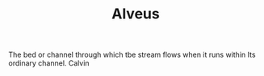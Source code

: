 ---
title: Alveus
letter: A
permalink: "/definitions/bld-alveus.html"
body: The bed or channel through which tbe stream flows when it runs within Its ordinary
  channel. Calvin
published_at: '2018-07-07'
source: Black's Law Dictionary 2nd Ed (1910)
layout: post
---